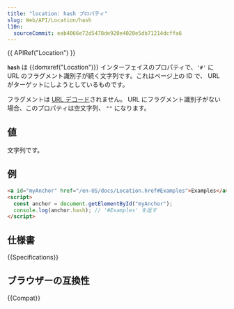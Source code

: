 ```yaml
---
title: "location: hash プロパティ"
slug: Web/API/Location/hash
l10n:
  sourceCommit: eab4066e72d5478de920e4020e5db71214dcffa6
---
```


{{ APIRef("Location") }}

**`hash`** は {{domxref("Location")}} インターフェイスのプロパティで、`'#'` に URL のフラグメント識別子が続く文字列です。これはページ上の ID で、 URL がターゲットにしようとしているものです。

フラグメントは [URL デコード](https://ja.wikipedia.org/wiki/パーセントエンコーディング)されません。 URL にフラグメント識別子がない場合、このプロパティは空文字列、 `""` になります。

## 値

文字列です。

## 例

```html
<a id="myAnchor" href="/en-US/docs/Location.href#Examples">Examples</a>
<script>
  const anchor = document.getElementById("myAnchor");
  console.log(anchor.hash); // '#Examples' を返す
</script>
```

## 仕様書

{{Specifications}}

## ブラウザーの互換性

{{Compat}}
